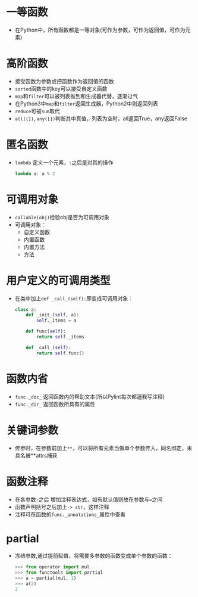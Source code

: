 # 一等函数
+ 在Python中，所有函数都是一等对象(可作为参数，可作为返回值，可作为元素)

# 高阶函数
+ 接受函数为参数或把函数作为返回值的函数
+ `sorted`函数中的key可以接受自定义函数
+ `map`和`filter`可以被列表推到和生成器代替，逐渐过气
+ 在Python3中`map`和`filter`返回生成器，Python2中则返回列表
+ `reduce`可被`sum`取代
+ `all([])`, `any([])`判断其中真值，列表为空时，all返回True，any返回False

# 匿名函数
+ `lambda` 定义一个元素，`:`之后是对其的操作
    ```python
    lambda a: a % 2 
    ```

# 可调用对象
+ `callable(obj)`检验obj是否为可调用对象
+ 可调用对象：
    + 自定义函数
    + 内置函数
    + 内置方法
    + 方法

# 用户定义的可调用类型
+ 在类中加上`def _call_(self):`即变成可调用对象：
    ```python
    class a:
        def _init_(self, a):
            self._items = a

        def func(self):
            return self._items

        def _call_(self):
            return self.func()
    ```
# 函数内省
+ `func._doc_` 返回函数内的帮助文本(所以Pylint每次都逼我写注释)
+ `func._dir_` 返回函数所具有的属性

# 关键词参数
+ 传参时，在参数前加上`**`，可以将所有元素当做单个参数传入，同名绑定，未具名被**attrs捕获

# 函数注释
+ 在各参数`:`之后 增加注释表达式，如有默认值则放在参数与`=`之间
+ 函数声明括号之后加上`-> str`，这样注释
+ 注释可在函数的`func._annotations_`属性中查看

# partial
+ 冻结参数,通过提前赋值，将需要多参数的函数变成单个参数的函数：
    ```python
    >>> from operator import mul
    >>> from functools import partial
    >>> a = partial(mul, 1)
    >>> a(2)
    2
    ```
